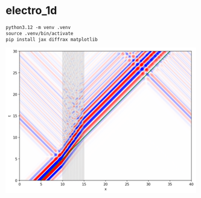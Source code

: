 # electro_1d

```
python3.12 -m venv .venv
source .venv/bin/activate
pip install jax diffrax matplotlib
```

![image](output.png)
